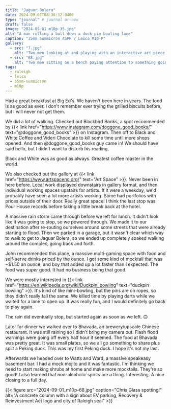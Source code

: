 ```yaml
---
title: "Jaguar Bolera"
date: 2024-09-01T08:36:12-0400
type: "journal" # journal or now
draft: false
image: "2024-09-01_m10p-35.jpg"
alt: "A man rolling a ball down a duck pin bowling lane"
caption: "35mm Summicron ASPH / Leica M10-P"
gallery:
  - src: "7.jpg"
    alt: "Two men looking at and playing with an interactive art piece that plays music as balloons dance above a box fan pointing up"
  - src: "65.jpg"
    alt: "Two men sitting on a bench paying attention to something going on off-camera to the left"
tags:
  - raleigh
  - leica
  - 35mm-summicron
  - m10p
---
```


Had a great breakfast at Big Ed's. We haven't been here in years. The food is as
good as ever. I don't remember ever trying the grilled biscuits before, but I
will never not get them.

We did a lot of walking. Checked out Blackbird Books, a spot recommended by
{{< link href="https://www.instagram.com/doggone_good_books/" text="@doggone_good_books" >}}
on Instagram. Then off to Black and White Coffee and Videri Chocolate to kill
some time until more shops opened. And then @doggone_good_books guy came in! We
should have said hello, but I didn't want to disturb his reading.

Black and White was as good as always. Greatest coffee roaster in the world.

We also checked out the gallery at
{{< link href="https://www.artspacenc.org/" text="Art Space" >}}. Never been in
here before. Local work displayed downstairs in gallery format, and then
individual working spaces upstairs for artists. If it were a weekday, we'd
probably have seen a lot more artists working. Some had portfolios with prices
outside of their door. Really great space! I think the last stop was Pour House
records before taking a little break back at the hotel.

A massive rain storm came through before we left for lunch. It didn't look like
it was going to stop, so we powered through. We made it to our destination after
re-routing ourselves around some streets that were already starting to flood.
Then we parked in a garage, but it wasn't clear which way to walk to get to
Jaguar Bolera, so we ended up completely soaked walking around the complex,
going back and forth.

John recommended this place, a massive multi-gaming space with food and
self-serve drinks priced by the ounce. I got some kind of mocktail that was
~$1.50 an ounce, and boy that added up a lot faster than I expected. The food
was _super_ good. It had no business being that good.

We were mostly interested in
{{< link href="https://en.wikipedia.org/wiki/Duckpin_bowling" text="duckpin bowling" >}}.
It's kind of like mini-bowling, but the pins are on ropes, so they didn't really
fall the same. We killed time by playing darts while we waited for a lane to
open up. It was really fun, and I would definitely go back to play again.

The rain did eventually stop, but started again as soon as we left. 🙃

Later for dinner we walked over to Bhavada, an brewery/upscale Chinese
restaurant. It was still raining so I didn't bring my camera out. Flash flood
warnings were going off every half hour it seemed. The food at Bhavada was
pretty great. It was small plates, so we all go something to share plus split a
Peking duck. This was my first Peking duck. I hope it's not my last.

Afterwards we headed over to Watts and Ward, a massive speakeasy basement bar. I
had a mock mojito and it was fantastic. I'm thinking we need to start making
shrubs at home and make more mocktails. They're so good! I also learned that
non-alcoholic spirits are a thing. Interesting. A nice closing to a full day.

{{< figure src="2024-09-01_m10p-68.jpg" caption="Chris Glass spotting!" alt="A concrete column with a sign about EV parking, Recovery & Reinvestment Act logo and city of Raleigh seal" >}}
